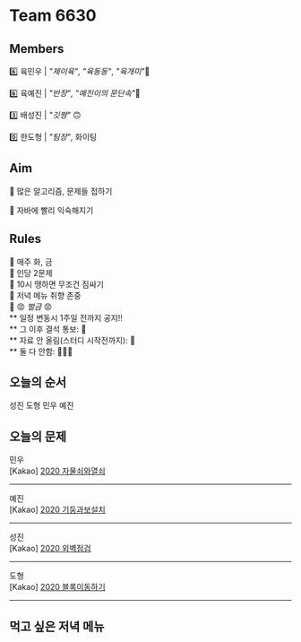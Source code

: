 # Team 6630

## Members
:six:   육민우 | *"제이육"*,  *"육동동"*, *"육개미"*:ant:

:six:   육예진 | *"반장"*, *"예진이의 문단속"*:door:

:three: 배성진 | *"깃짱"*  🙃

:zero:  한도형 | *"팀장"*,  화이팅

## Aim
:dart: 많은 알고리즘, 문제들 접하기

:dart: 자바에 빨리 익숙해지기

## Rules
:pushpin: 매주 화, 금  
:pushpin: 인당 2문제  
:pushpin: 10시 땡하면 무조건 짐싸기  
:pushpin: 저녁 메뉴 취향 존중  
:pushpin: :rage: *벌금* :rage:  
** 일정 변동시 1주일 전까지 공지!!  
** 그 이후 결석 통보: :money_with_wings:  
** 자료 안 올림(스터디 시작전까지): :money_with_wings:    
** 둘 다 안함: :money_with_wings::money_with_wings::money_with_wings:    

## 오늘의 순서
성진
도형
민우
예진
## 오늘의 문제
민우  
[Kakao] [2020 자물쇠와열쇠](https://school.programmers.co.kr/learn/courses/30/lessons/60059?language=java) 

___
예진  
[Kakao] [2020 기둥과보설치](https://school.programmers.co.kr/learn/courses/30/lessons/60061?language=java)  

___
성진  
[Kakao] [2020 외벽점검](https://school.programmers.co.kr/learn/courses/30/lessons/60062?language=java) 

___
도형   
[Kakao] [2020 블록이동하기](https://school.programmers.co.kr/learn/courses/30/lessons/60063?language=java)  

___

## 먹고 싶은 저녁 메뉴

